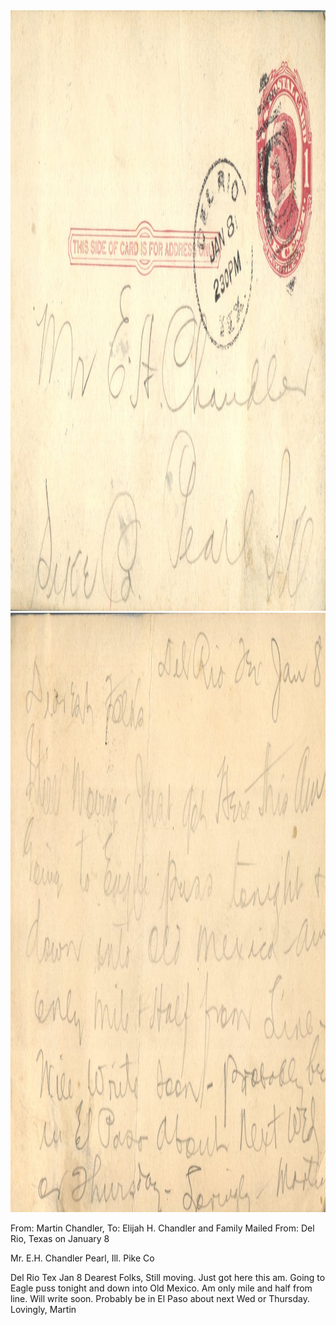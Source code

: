 <html><body><img class="alignnone size-full wp-image-2198" src="/wp-content/uploads/2015/01/postcard-2014-20150102_12211383_0159.jpg" alt="postcard-2014-20150102_12211383_0159" width="1506" height="961"> <img class="alignnone size-full wp-image-2199" src="/wp-content/uploads/2015/01/postcard-2014-20150102_12212102_0160.jpg" alt="postcard-2014-20150102_12212102_0160" width="1541" height="959">

From: Martin Chandler, To: Elijah H. Chandler and Family
Mailed From: Del Rio, Texas on January 8

Mr. E.H. Chandler
Pearl, Ill.
Pike Co

Del Rio Tex Jan 8
Dearest Folks,
Still moving. Just got here this am. Going to Eagle puss tonight and down into Old Mexico. Am only mile and half from line. Will write soon. Probably be in El Paso about next Wed or Thursday.
Lovingly,
Martin</body></html>